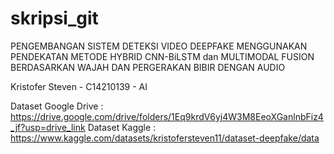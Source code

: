 # skripsi_git
 PENGEMBANGAN SISTEM DETEKSI VIDEO DEEPFAKE MENGGUNAKAN PENDEKATAN METODE HYBRID CNN-BiLSTM dan MULTIMODAL FUSION BERDASARKAN WAJAH DAN PERGERAKAN BIBIR DENGAN AUDIO

Kristofer Steven - C14210139 - AI

Dataset Google Drive : https://drive.google.com/drive/folders/1Eq9krdV6yj4W3M8EeoXGanlnbFiz4_jf?usp=drive_link
Dataset Kaggle : https://www.kaggle.com/datasets/kristofersteven11/dataset-deepfake/data 
